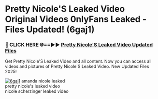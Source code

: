 # Pretty Nicole'S Leaked Video Original Videos 0nlyFans Leaked - Files Updated! (6gaj1)

<h3>🔴 CLICK HERE 🌐==►► <a href="https://best4dudes.click/HH4t6V" rel="nofollow">Pretty Nicole'S Leaked Video Updated Files</a></h3>

Get Pretty Nicole'S Leaked Video and all content. Now you can access all videos and pictures of Pretty Nicole'S Leaked Video. New Updated Files 2025!

[![6gaj1](https://github.com/user-attachments/assets/8c521d6e-e6e3-4a75-9320-d58ab9d79d5b)](https://best4dudes.click/HH4t6V)
amanda nicole leaked<br>
pretty nicole's leaked video<br>
nicole scherzinger leaked video